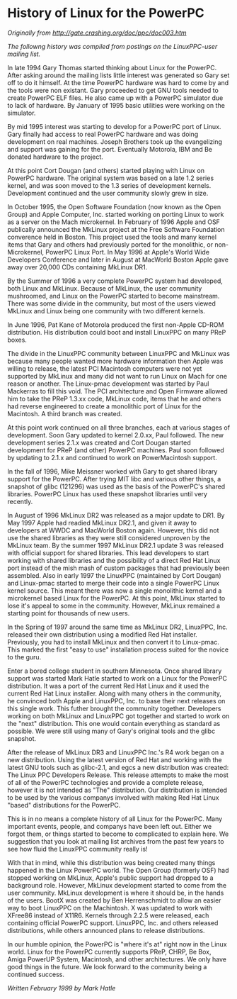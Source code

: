 History of Linux for the PowerPC
================================

*Originally from http://gate.crashing.org/doc/ppc/doc003.htm*

*The followng history was compiled from postings on the LinuxPPC-user mailing list.*

In late 1994 Gary Thomas started thinking about Linux for the PowerPC.  After asking around the mailing lists little interest was generated so Gary set off to do it himself.  At the time PowerPC hardware was hard to come by and the tools were non existant.  Gary proceeded to get GNU tools needed to create PowerPC ELF files.  He also came up with a PowerPC simulator due to lack of hardware.  By January of 1995 basic utilities were working on the simulator.

By mid 1995 interest was starting to develop for a PowerPC port of Linux.  Gary finally had access to real PowerPC hardware and was doing development on real machines.  Joseph Brothers took up the evangelizing and support was gaining for the port.  Eventually Motorola, IBM and Be donated hardware to the project.

At this point Cort Dougan (and others) started playing with Linux on PowerPC hardware.  The original system was based on a late 1.2 series kernel, and was soon moved to the 1.3 series of development kernels.  Development continued and the user community slowly grew in size.

In October 1995, the Open Software Foundation (now known as the Open Group) and Apple Computer, Inc. started working on porting Linux to work as a server on the Mach microkernel.  In February of 1996 Apple and OSF publically announced the MkLinux project at the Free Software Foundation converence held in Boston.  This project used the tools and many kernel items that Gary and others had previously ported for the monolithic, or non-Microkernel, PowerPC Linux Port.  In May 1996 at Apple's World Wide Developers Conference and later in August at MacWorld Boston Apple gave away over 20,000 CDs containing MkLinux DR1.

By the Summer of 1996 a very complete PowerPC system had developed, both Linux and MkLinux.  Because of MkLinux, the user community mushroomed, and Linux on the PowerPC started to become mainstream.  There was some divide in the community, but most of the users viewed MkLinux and Linux being one community with two different kernels.

In June 1996, Pat Kane of Motorola produced the first non-Apple CD-ROM distribution.  His distribution could boot and install LinuxPPC on many PReP boxes.

The divide in the LinuxPPC community between LinuxPPC and MkLinux was because many people wanted more hardware information then Apple was willing to release, the latest PCI Macintosh computers were not yet supported by MkLinux and many did not want to run Linux on Mach for one reason or another.  The Linux-pmac development was started by Paul Mackerras to fill this void.  The PCI architecture and Open Firmware allowed him to take the PReP 1.3.xx code, MkLinux code, items that he and others had reverse engineered to create a monolithic port of Linux for the Macintosh.  A third branch was created.

At this point work continued on all three branches, each at various stages of development.  Soon Gary updated to kernel 2.0.xx, Paul followed.  The new development series 2.1.x was created and Cort Dougan started development for PReP (and other) PowerPC machines. Paul soon followed by updating to 2.1.x and continued to work on PowerMacintosh support.

In the fall of 1996, Mike Meissner worked with Gary to get shared library support for the PowerPC.  After trying MIT libc and various other things, a snapshot of glibc (121296) was used as the basis of the PowerPC's shared libraries.  PowerPC Linux has used these snapshot libraries until very recently.

In August of 1996 MkLinux DR2 was released as a major update to DR1.  By May 1997 Apple had readied MkLinux DR2.1, and given it away to developers at WWDC and MacWorld Boston again.  However, this did not use the shared libraries as they were still considered unproven by the MkLinux team.  By the summer 1997 MkLinux DR2.1 update 3 was released with official support for shared libraries.  This lead developers to start working with shared libraries and the possibility of a direct Red Hat Linux port instead of the mish mash of custom packages that had previously been assembled.  Also in early 1997 the LinuxPPC (maintained by Cort Dougan) and Linux-pmac started to merge their code into a single PowerPC Linux kernel source.  This meant there was now a single monolithic kernel and a microkernel based Linux for the PowerPC.  At this point, MkLinux started to lose it's appeal to some in the community.  However, MkLinux remained a starting point for thousands of new users.

In the Spring of 1997 around the same time as MkLinux DR2, LinuxPPC, Inc.  released their own distribution using a modified Red Hat installer.  Previously, you had to install MkLinux and then convert it to Linux-pmac.  This marked the first "easy to use" installation process suited for the novice to the guru.

Enter a bored college student in southern Minnesota.  Once shared library support was started Mark Hatle started to work on a Linux for the PowerPC distribution.  It was a port of the current Red Hat Linux and it used the current Red Hat Linux installer.  Along with many others in the community, he convinced both Apple and LinuxPPC, Inc. to base their next releases on this single work.  This futher brought the community together.  Developers working on both MkLinux and LinuxPPC got together and started to work on the "next" distribution.  This one would contain everything as standard as possible.  We were still using many of Gary's original tools and the glibc snapshot.

After the release of MkLinux DR3 and LinuxPPC Inc.'s R4 work began on a new distribution.  Using the latest version of Red Hat and working with the latest GNU tools such as glibc-2.1, and egcs a new distribution was created: The Linux PPC Developers Release.  This release attempts to make the most of all of the PowerPC technologies and provide a complete release, however it is not intended as "The" distribution.  Our distribution is intended to be used by the various companys involved with making Red Hat Linux "based" distributions for the PowerPC.

This is in no means a complete history of all Linux for the PowerPC.  Many important events, people, and companys have been left out.  Either we forgot them, or things started to become to complicated to explain here.  We suggestion that you look at mailing list archives from the past few years to see how fluid the LinuxPPC community really is!

With that in mind, while this distribution was being created many things happened in the Linux PowerPC world.  The Open Group (formerly OSF) had stopped working on MkLinux, Apple's public support had dropped to a background role.  However, MkLinux development started to come from the user community.  MkLinux development is where it should be, in the hands of the users.  BootX was created by Ben Herrenschmidt to allow an easier way to boot LinuxPPC on the Machintosh.  X was updated to work with XFree86 instead of X11R6.  Kernels through 2.2.5 were released, each containing official PowerPC support.  LinuxPPC, Inc. and others released distributions, while others announced plans to release distributions.

In our humble opinion, the PowerPC is "where it's at" right now in the Linux world.  Linux for the PowerPC currently supports PReP, CHRP, Be Box, Amiga PowerUP System, Macintosh, and other architectures.  We only have good things in the future.  We look forward to the community being a continued success.

*Written February 1999 by Mark Hatle*
